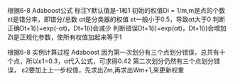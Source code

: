 根据6-8 Adaboost公式
标注Y默认值是-1和1
初始的权值Di = 1/m,m是点的个数
εt是错分率，即错分/总数
αt是分类器的权值
εt一般小于0.5，导致αt大于0
判断正确Dt+1(i)=exp(-αt)，Dt+1(i)会减少
判断错误Dt+1(i)=exp(αt)，Dt+1(i)会增加
Zt是正规化参数，使所有权值加起来等于1

根据6-8 实例计算过程
Adaboost 因为第一次划分有三个点划分错误，总共有十个点，所以ε1=0.3，α代入公式，可求得0.42
第二次划分仍然有三个点划分错误，
ε2要加上上一步权值，先求出Zm,再求出Wm+1,来更新权重

